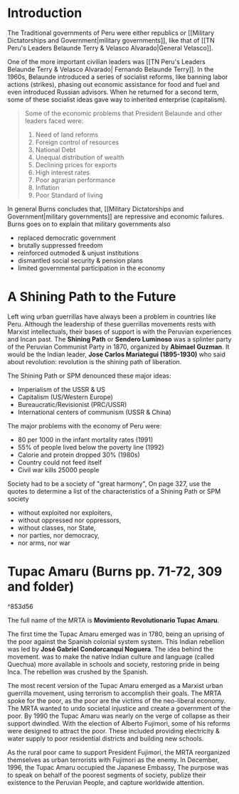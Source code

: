 # Introduction

The Traditional governments of Peru were either republics or [[Military Dictatorships and Government|military governments]], like that of [[TN Peru's Leaders Belaunde Terry & Velasco Alvarado|General Velasco]].

One of the more important civilian leaders was [[TN Peru's Leaders Belaunde Terry & Velasco Alvarado| Fernando Belaunde Terry]]. In the 1960s, Belaunde introduced a series of socialist reforms, like banning labor actions (strikes), phasing out economic assistance for food and fuel and even introduced Russian advisors. When he returned for a second term, some of these socialist ideas gave way to inherited enterprise (capitalism).

> Some of the economic problems that President Belaunde and other leaders faced were:
> 
> 1. Need of land reforms
> 2. Foreign control of resources
> 3. National Debt
> 4. Unequal distribution of wealth
> 5. Declining prices for exports
> 6. High interest rates
> 7. Poor agrarian performance
> 8. Inflation
> 9. Poor Standard of living

In general Burns concludes that, [[Military Dictatorships and Government|military governments]] are repressive and economic failures. Burns goes on to explain that military governments also

- replaced democratic government
- brutally suppressed freedom
- reinforced outmoded & unjust institutions
- dismantled social security & pension plans
- limited governmental participation in the economy

# A Shining Path to the Future

Left wing urban guerrillas have always been a problem in countries like Peru. Although the leadership of these guerrillas movements rests with Marxist intellectuals, their bases of support is with the Peruvian experiences and Incan past. The **Shining Path** or **Sendero Luminoso** was a splinter party of the Peruvian Communist Party in 1870, organized by **Abimael Guzman**. It would be the Indian leader, **Jose Carlos Mariategui (1895-1930)** who said about revolution: revolution is the shining path of liberation.

The Shining Path or SPM denounced these major ideas:
- Imperialism of the USSR & US
- Capitalism (US/Western Europe)
- Bureaucratic/Revisionist (PRC/USSR)
- International centers of communism (USSR & China)

The major problems with the economy of Peru were:
- 80 per 1000 in the infant mortality rates (1991)
- 55% of people lived below the poverty line (1992)
- Calorie and protein dropped 30% (1980s)
- Country could not feed itself
- Civil war kills 25000 people

Society had to be a society of "great harmony", On page 327, use the quotes to determine a list of the characteristics of a Shining Path or SPM society
- without exploited nor exploiters,
- without oppressed nor oppressors,
- without classes, nor State,
- nor parties, nor democracy,
- nor arms, nor war

# Tupac Amaru (Burns pp. 71-72, 309 and folder)

^853d56

The full name of the MRTA is **Movimiento Revolutionario Tupac Amaru**.

The first time the Tupac Amaru emerged was in 1780, being an uprising of the poor against the Spanish colonial system system. This Indian rebellion was led by **José Gabriel Condorcanqui Noguera**. The idea behind the movement. was to make the native Indian culture and language (called Quechua) more available in schools and society, restoring pride in being Inca. The rebellion was crushed by the Spanish.

The most recent version of the Tupac Amaru emerged as a Marxist urban guerrilla movement, using terrorism to accomplish their goals. The MRTA spoke for the poor, as the poor are the victims of the neo-liberal economy. The MRTA wanted to undo societal injustice and create a government of the poor. By 1990 the Tupac Amaru was nearly on the verge of collapse as their support dwindled. With the election of Alberto Fujimori, some of his reforms were designed to attract the poor. These included providing electricity & water supply to poor residential districts and building new schools.

As the rural poor came to support President Fujimori, the MRTA reorganized themselves as urban terrorists with Fujimori as the enemy. In December, 1996, the Tupac Amaru occupied the Japanese Embassy, The purpose was to speak on behalf of the poorest segments of society, publize their existence to the Peruvian People, and capture worldwide attention.